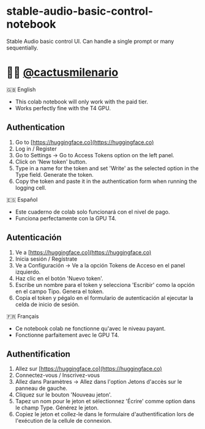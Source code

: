 # stable-audio-basic-control-notebook
Stable Audio basic control UI. Can handle a single prompt or many sequentially. 

# 🌵🌀 [@cactusmilenario](https://instagram.com/cactusmilenario)

🇬🇧 English

* This colab notebook will only work with the paid tier.
* Works perfectly fine with the T4 GPU.

## Authentication
1. Go to [https://huggingface.co](https://huggingface.co)
2. Log in / Register
3. Go to Settings -> Go to Access Tokens option on the left panel.
4. Click on 'New token' button.
5. Type in a name for the token and set 'Write' as the selected option in the Type field. Generate the token.
6. Copy the token and paste it in the authentication form when running the logging cell.

🇪🇸 Español

* Este cuaderno de colab solo funcionará con el nivel de pago.
* Funciona perfectamente con la GPU T4.

## Autenticación
1. Ve a [https://huggingface.co](https://huggingface.co)
2. Inicia sesión / Regístrate
3. Ve a Configuración -> Ve a la opción Tokens de Acceso en el panel izquierdo.
4. Haz clic en el botón 'Nuevo token'.
5. Escribe un nombre para el token y selecciona 'Escribir' como la opción en el campo Tipo. Genera el token.
6. Copia el token y pégalo en el formulario de autenticación al ejecutar la celda de inicio de sesión.

🇫🇷 Français

* Ce notebook colab ne fonctionne qu'avec le niveau payant.
* Fonctionne parfaitement avec le GPU T4.

## Authentification
1. Allez sur [https://huggingface.co](https://huggingface.co)
2. Connectez-vous / Inscrivez-vous
3. Allez dans Paramètres -> Allez dans l'option Jetons d'accès sur le panneau de gauche.
4. Cliquez sur le bouton 'Nouveau jeton'.
5. Tapez un nom pour le jeton et sélectionnez 'Écrire' comme option dans le champ Type. Générez le jeton.
6. Copiez le jeton et collez-le dans le formulaire d'authentification lors de l'exécution de la cellule de connexion.


